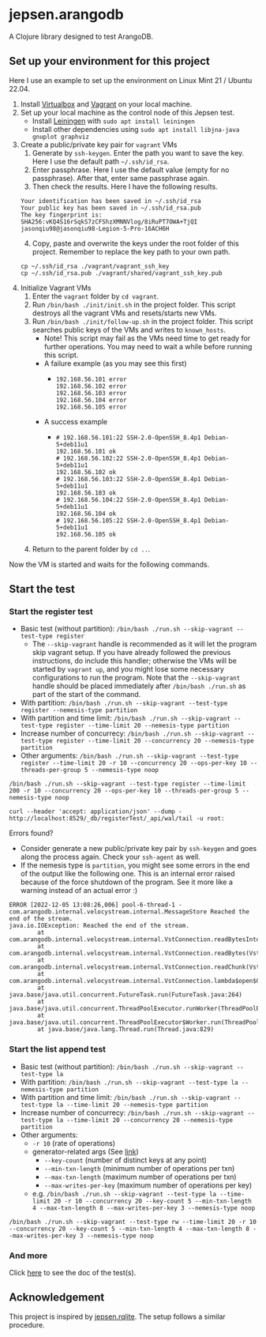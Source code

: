# jepsen.arangodb

A Clojure library designed to test ArangoDB.

## Set up your environment for this project

Here I use an example to set up the environment on Linux Mint 21 / Ubuntu 22.04.

1. Install [Virtualbox](https://www.virtualbox.org/wiki/Linux_Downloads) and [Vagrant](https://www.vagrantup.com/downloads) on your local machine.
2. Set up your local machine as the control node of this Jepsen test.
    - Install [Leiningen](https://leiningen.org/) with `sudo apt install leiningen`
    - Install other dependencies using `sudo apt install libjna-java gnuplot graphviz`
3. Create a public/private key pair for `vagrant` VMs
    1. Generate by `ssh-keygen`. Enter the path you want to save the key. Here I use the default path `~/.ssh/id_rsa`.
    2. Enter passphrase. Here I use the default value (empty for no passphrase). After that, enter same passphrase again.
    3. Then check the results. Here I have the following results.
    ```
    Your identification has been saved in ~/.ssh/id_rsa
    Your public key has been saved in ~/.ssh/id_rsa.pub
    The key fingerprint is:
    SHA256:vKQ4S16rSqkS7zCFShzXMNNVlog/8iRuPT7OWA+TjQI jasonqiu98@jasonqiu98-Legion-5-Pro-16ACH6H
    ```
    4. Copy, paste and overwrite the keys under the root folder of this project. Remember to replace the key path to your own path.
    ```
    cp ~/.ssh/id_rsa ./vagrant/vagrant_ssh_key
    cp ~/.ssh/id_rsa.pub ./vagrant/shared/vagrant_ssh_key.pub
    ```
4. Initialize Vagrant VMs
    1. Enter the `vagrant` folder by `cd vagrant`.
    2. Run `/bin/bash ./init/init.sh` in the project folder. This script destroys all the vagrant VMs and resets/starts new VMs. 
    3. Run `/bin/bash ./init/follow-up.sh` in the project folder. This script searches public keys of the VMs and writes to `known_hosts`.
        - Note! This script may fail as the VMs need time to get ready for further operations. You may need to wait a while before running this script.
        - A failure example (as you may see this first)
            - ```
              192.168.56.101 error
              192.168.56.102 error
              192.168.56.103 error
              192.168.56.104 error
              192.168.56.105 error
              ```
        - A success example
            - ```
              # 192.168.56.101:22 SSH-2.0-OpenSSH_8.4p1 Debian-5+deb11u1
              192.168.56.101 ok
              # 192.168.56.102:22 SSH-2.0-OpenSSH_8.4p1 Debian-5+deb11u1
              192.168.56.102 ok
              # 192.168.56.103:22 SSH-2.0-OpenSSH_8.4p1 Debian-5+deb11u1
              192.168.56.103 ok
              # 192.168.56.104:22 SSH-2.0-OpenSSH_8.4p1 Debian-5+deb11u1
              192.168.56.104 ok
              # 192.168.56.105:22 SSH-2.0-OpenSSH_8.4p1 Debian-5+deb11u1
              192.168.56.105 ok
              ```
    4. Return to the parent folder by `cd ..`.

Now the VM is started and waits for the following commands.

## Start the test

### Start the register test

- Basic test (without partition): `/bin/bash ./run.sh --skip-vagrant --test-type register`
  - The `--skip-vagrant` handle is recommended as it will let the program skip vagrant setup. If you have already followed the previous instructions, do include this handler; otherwise the VMs will be started by `vagrant up`, and you might lose some necessary configurations to run the program. Note that the `--skip-vagrant` handle should be placed immediately after `/bin/bash ./run.sh` as part of the start of the command.
- With partition: `/bin/bash ./run.sh --skip-vagrant --test-type register --nemesis-type partition`
- With partition and time limit: `/bin/bash ./run.sh --skip-vagrant --test-type register --time-limit 20 --nemesis-type partition`
- Increase number of concurrecy: `/bin/bash ./run.sh --skip-vagrant --test-type register --time-limit 20 --concurrency 20 --nemesis-type partition`
- Other arguments: `/bin/bash ./run.sh --skip-vagrant --test-type register --time-limit 20 -r 10 --concurrency 20 --ops-per-key 10 --threads-per-group 5 --nemesis-type noop`

```
/bin/bash ./run.sh --skip-vagrant --test-type register --time-limit 200 -r 10 --concurrency 20 --ops-per-key 10 --threads-per-group 5 --nemesis-type noop
```

```
curl --header 'accept: application/json' --dump - http://localhost:8529/_db/registerTest/_api/wal/tail -u root:
```

Errors found?

- Consider generate a new public/private key pair by `ssh-keygen` and goes along the process again. Check your `ssh-agent` as well.
- If the nemesis type is `partition`, you might see some errors in the end of the output like the following one. This is an internal error raised because of the force shutdown of the program. See it more like a warning instead of an actual error :)

```
ERROR [2022-12-05 13:08:26,006] pool-6-thread-1 - com.arangodb.internal.velocystream.internal.MessageStore Reached the end of the stream.
java.io.IOException: Reached the end of the stream.
        at com.arangodb.internal.velocystream.internal.VstConnection.readBytesIntoBuffer(VstConnection.java:348)
        at com.arangodb.internal.velocystream.internal.VstConnection.readBytes(VstConnection.java:340)
        at com.arangodb.internal.velocystream.internal.VstConnection.readChunk(VstConnection.java:315)
        at com.arangodb.internal.velocystream.internal.VstConnection.lambda$open$0(VstConnection.java:212)
        at java.base/java.util.concurrent.FutureTask.run(FutureTask.java:264)
        at java.base/java.util.concurrent.ThreadPoolExecutor.runWorker(ThreadPoolExecutor.java:1128)
        at java.base/java.util.concurrent.ThreadPoolExecutor$Worker.run(ThreadPoolExecutor.java:628)
        at java.base/java.lang.Thread.run(Thread.java:829)
```

### Start the list append test

- Basic test (without partition): `/bin/bash ./run.sh --skip-vagrant --test-type la`
- With partition: `/bin/bash ./run.sh --skip-vagrant --test-type la --nemesis-type partition`
- With partition and time limit: `/bin/bash ./run.sh --skip-vagrant --test-type la --time-limit 20 --nemesis-type partition`
- Increase number of concurrecy: `/bin/bash ./run.sh --skip-vagrant --test-type la --time-limit 20 --concurrency 20 --nemesis-type partition`
- Other arguments:
  - `-r 10` (rate of operations)
  - generator-related args (See [link](https://github.com/jepsen-io/elle/blob/main/src/elle/list_append.clj#L920))
    - `--key-count` (number of distinct keys at any point)
    - `--min-txn-length` (minimum number of operations per txn)
    - `--max-txn-length` (maximum number of operations per txn)
    - `--max-writes-per-key` (maximum number of operations per key)
  - e.g. `/bin/bash ./run.sh --skip-vagrant --test-type la --time-limit 20 -r 10 --concurrency 20 --key-count 5 --min-txn-length 4 --max-txn-length 8 --max-writes-per-key 3 --nemesis-type noop`

```
/bin/bash ./run.sh --skip-vagrant --test-type rw --time-limit 20 -r 10 --concurrency 20 --key-count 5 --min-txn-length 4 --max-txn-length 8 --max-writes-per-key 3 --nemesis-type noop
```

### And more

Click [here](doc/intro.md) to see the doc of the test(s).

## Acknowledgement

This project is inspired by [jepsen.rqlite](https://github.com/wildarch/jepsen.rqlite). The setup follows a similar procedure.
